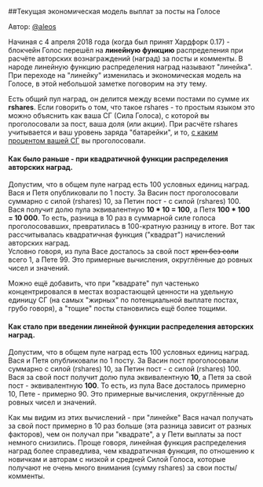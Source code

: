 ##Текущая экономическая модель выплат за посты на Голосе

Автор: <a href="https://golos.io/@aleos">@aleos</a>

Начиная с 4 апреля 2018 года \(когда был принят Хардфорк 0.17\) - блокчейн Голос перешёл на **линейную функцию** распределения при расчёте авторских вознаграждений \(наград\) за посты и комменты. В народе линейную функцию распределения наград называют "линейка". При переходе на "линейку" изменилась и экономическая модель на Голосе, в этой небольшой заметке поговорим на эту тему.   
  
Есть общий пул наград, он делится между всеми постами по сумме их **rshares**. Если говорить о том, что такое rshares - то простым языком это можно объяснить как ваша СГ \(Сила Голоса\), с которой вы проголосовали за пост, ваша доля \(или акции\). При расчёте rshares учитывается и ваш уровень заряда "батарейки", и то, [с каким процентом вашей СГ](https://wiki.golos.io/1-introduction/The%20choice%20of%20the%20Power%20of%20the%20vote.html) вы проголосовали. 

#### Как было раньше - при квадратичной функции распределения авторских наград. 

Допустим, что в общем пуле наград есть 100 условных единиц наград. Вася и Петя опубликовали по 1 посту. За Васин пост проголосовали суммарно с силой \(rshares\) 10, за Петин пост - с силой \(rshares\) 100. Вася получит долю пула эквивалентную **10 \* 10 = 100**, а Петя **100 \* 100 = 10 000**. То есть, разница в 10 раз в суммарной силе голоса проголосовавших, превратилась в 100-кратную разницу в итоге. Вот так рассчитывалась квадратичная функция \("квадрат"\) начислений авторских наград.  
Условно говоря, из пула Васе досталось за свой пост ~~хрен без соли~~ всего 1, а Пете 99. Это примерные вычисления, округлённые до ровных чисел и значений. 

Можно ещё добавить, что при "квадрате" пул частенько концентрировался в местах возрастающей ценности на удельную единицу СГ \(на самых "жирных" по потенциальной выплате постах, грубо говоря\), а "тощие" посты становились ещё более тощими. 

#### Как стало при введении линейной функции распределения авторских наград.

Допустим, что в общем пуле наград есть 100 условных единиц наград. Вася и Петя опубликовали по 1 посту. За Васин пост проголосовали суммарно с силой \(rshares\) 10, за Петин пост - с силой \(rshares\) 100. Вася за свой пост получит долю пула эквивалентную **10**, а Петя за свой пост - эквивалентную **100**. То есть, из пула Васе досталось примерно 10, Пете - примерно 90. Это примерные вычисления, округлённые до ровных чисел и значений.

Как мы видим из этих вычислений - при "линейке" Вася начал получать за свой пост примерно в 10 раз больше (эта разница зависит от разных факторов), чем он получал при "квадрате", а у Пети выплаты за пост немного снизились.
Проще говоря, линейная функция распределения наград более справедлива, чем квадратичная функция, по отношению к новичкам и авторам с низкой и средней Силой Голоса, которые получают не очень много внимания (сумму rshares) за свои посты/комменты.

